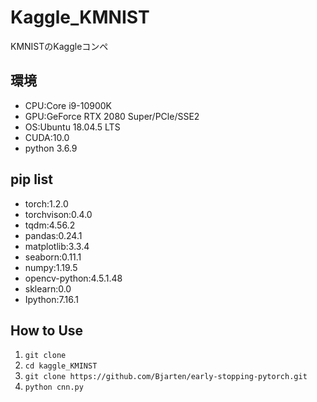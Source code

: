 
# Kaggle_KMNIST

KMNISTのKaggleコンペ

## 環境

- CPU:Core i9-10900K
- GPU:GeForce RTX 2080 Super/PCle/SSE2
- OS:Ubuntu 18.04.5 LTS
- CUDA:10.0
- python 3.6.9

## pip list

- torch:1.2.0
- torchvison:0.4.0
- tqdm:4.56.2
- pandas:0.24.1
- matplotlib:3.3.4
- seaborn:0.11.1
- numpy:1.19.5
- opencv-python:4.5.1.48
- sklearn:0.0
- Ipython:7.16.1

## How to Use

1. `git clone `
2. `cd kaggle_KMINST`
3. `git clone https://github.com/Bjarten/early-stopping-pytorch.git`
4. `python cnn.py`
